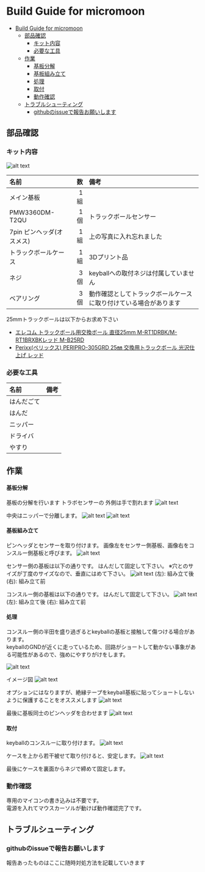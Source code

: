 # Build Guide for micromoon

- [Build Guide for micromoon](#build-guide-for-micromoon)
  - [部品確認](#部品確認)
    - [キット内容](#キット内容)
    - [必要な工具](#必要な工具)
  - [作業](#作業)
      - [基板分解](#基板分解)
      - [基板組み立て](#基板組み立て)
      - [処理](#処理)
      - [取付](#取付)
    - [動作確認](#動作確認)
  - [トラブルシューティング](#トラブルシューティング)
    - [githubのissueで報告お願いします](#githubのissueで報告お願いします)

## 部品確認

### キット内容

![alt text](resource/kit.png)

| 名前 | 数 | 備考 |
|:-|-:|:-|
|メイン基板|1組||
|PMW3360DM-T2QU| 1個|トラックボールセンサー|
|7pin ピンヘッダ(オスメス)|1組|上の写真に入れ忘れました|
|トラックボールケース| 1組 |3Dプリント品|
|ネジ| 3個 |keyballへの取付ネジは付属していません|
|ベアリング|3個|動作確認としてトラックボールケースに取り付けている場合があります|

25mmトラックボールは以下からお求め下さい
+ [エレコム トラックボール用交換ボール 直径25mm M-RT1DRBK/M-RT1BRXBKレッド M-B25RD](https://www.amazon.co.jp/%E3%82%A8%E3%83%AC%E3%82%B3%E3%83%A0-%E3%83%88%E3%83%A9%E3%83%83%E3%82%AF%E3%83%9C%E3%83%BC%E3%83%AB%E7%94%A8%E4%BA%A4%E6%8F%9B%E3%83%9C%E3%83%BC%E3%83%AB-M-RT1DRBK-M-RT1BRXBK%E3%83%AC%E3%83%83%E3%83%89-M-B25RD/dp/B0D4DYH8XY/ref=sr_1_5_pp?__mk_ja_JP=%E3%82%AB%E3%82%BF%E3%82%AB%E3%83%8A&crid=288TQ0WQ2PHAG&dib=eyJ2IjoiMSJ9.7e1m5Nvhz2OQyDgK9OTI5QSD2GTxSldG4gbLIXYjfCfC-v5XC7RZ9kXs65EXkVboMaPECA7TTQLBI0kVbC7STmc_jhn1kWkoFWdb7JhAsqX5qrK0wluneXsBx6oBwbfP54VZwZzM-3YfefecH50XqmHfKmWqQQ04qdzBZCBJdP0t71J0vRUSkEOu5nIjL_6MBTQwKdGsOAz19CJQqFOa4rs1AhIeXTuH8pLk9DEclAyKLFr1LjgclVMLVZmzD4QEdjOtZxFWPsa8EFyUBm-9hA6ItrOlNyrCyZbI1w174GYNbKbTv1EVcvHBVHjA-3PMR4ykTJGtembiLG9tuucFgDKzGvYfM9HiILAW2QykCculCvMT41fn3JLf2cK92-_7hxzrva2r7jUYjpbxN938KiQpLBxPqzlnyAX66dPkAR2JhXQs6L8nl71MeQvLI5IG.2mYeFq9_INv17XTvtjXYfzjNRdK5a4L8RTNsG3vPCGk&dib_tag=se&keywords=25mm+%E3%83%88%E3%83%A9%E3%83%83%E3%82%AF%E3%83%9C%E3%83%BC%E3%83%AB&qid=1737887801&sprefix=25mm+%E3%83%88%E3%83%A9%E3%83%83%E3%82%AF%E3%83%9C%E3%83%BC%E3%83%AB%2Caps%2C226&sr=8-5)
+ [Perixx(ペリックス) PERIPRO-305GRD 25㎜ 交換用トラックボール 光沢仕上げ レッド](https://www.amazon.co.jp/Perixx-%E3%83%9A%E3%83%AA%E3%83%83%E3%82%AF%E3%82%B9-PERIPRO-305GRD-%E4%BA%A4%E6%8F%9B%E7%94%A8%E3%83%88%E3%83%A9%E3%83%83%E3%82%AF%E3%83%9C%E3%83%BC%E3%83%AB-%E5%85%89%E6%B2%A2%E4%BB%95%E4%B8%8A%E3%81%92/dp/B0BDZJFYCH/ref=sr_1_6?__mk_ja_JP=%E3%82%AB%E3%82%BF%E3%82%AB%E3%83%8A&crid=288TQ0WQ2PHAG&dib=eyJ2IjoiMSJ9.7e1m5Nvhz2OQyDgK9OTI5QSD2GTxSldG4gbLIXYjfCfC-v5XC7RZ9kXs65EXkVboMaPECA7TTQLBI0kVbC7STmc_jhn1kWkoFWdb7JhAsqX5qrK0wluneXsBx6oBwbfP54VZwZzM-3YfefecH50XqmHfKmWqQQ04qdzBZCBJdP0t71J0vRUSkEOu5nIjL_6MBTQwKdGsOAz19CJQqFOa4rs1AhIeXTuH8pLk9DEclAyKLFr1LjgclVMLVZmzD4QEdjOtZxFWPsa8EFyUBm-9hA6ItrOlNyrCyZbI1w174GYNbKbTv1EVcvHBVHjA-3PMR4ykTJGtembiLG9tuucFgDKzGvYfM9HiILAW2QykCculCvMT41fn3JLf2cK92-_7hxzrva2r7jUYjpbxN938KiQpLBxPqzlnyAX66dPkAR2JhXQs6L8nl71MeQvLI5IG.2mYeFq9_INv17XTvtjXYfzjNRdK5a4L8RTNsG3vPCGk&dib_tag=se&keywords=25mm+%E3%83%88%E3%83%A9%E3%83%83%E3%82%AF%E3%83%9C%E3%83%BC%E3%83%AB&qid=1737887801&sprefix=25mm+%E3%83%88%E3%83%A9%E3%83%83%E3%82%AF%E3%83%9C%E3%83%BC%E3%83%AB%2Caps%2C226&sr=8-6)

### 必要な工具

| 名前 | 備考 |
|:-|:-|
|はんだごて||
|はんだ||
|ニッパー||
|ドライバ||
|やすり||

## 作業

#### 基板分解

基板の分解を行います
トラボセンサーの
外側は手で割れます
![alt text](resource/1.png)

中央はニッパーで分離します。
![alt text](resource/2.png)
![alt text](resource/7.png)

#### 基板組み立て

ピンヘッダとセンサーを取り付けます。
画像左をセンサー側基板、画像右をコンスルー側基板と呼びます。
![alt text](resource/5.png)

センサー側の基板は以下の通りです。
はんだして固定して下さい。
※穴とのサイズが丁度のサイズなので、垂直にはめて下さい。
![alt text](resource/3.png)
(左): 組み立て後
(右): 組み立て前

コンスルー側の基板は以下の通りです。
はんだして固定して下さい。
![alt text](resource/4.png)
(左): 組み立て後
(右): 組み立て前

#### 処理

コンスルー側の半田を盛り過ぎるとkeyballの基板と接触して傷つける場合があります。<br>
keyballのGNDが近くに走っているため、回路がショートして動かない事象がある可能性があるので、強めにやすりがけをします。

![alt text](resource/6.png)

イメージ図
![alt text](resource/9.png)

オプションにはなりますが、絶縁テープをkeyball基板に貼ってショートしないように保護することをオススメします
![alt text](resource/10.png)

最後に基板同士のピンヘッダを合わせます
![alt text](resource/8.png)

#### 取付

keyballのコンスルーに取り付けます。
![alt text](resource/11.png)

ケースを上から若干被せて取り付けると、安定します。
![alt text](resource/12.png)

最後にケースを裏面からネジで締めて固定します。

### 動作確認

専用のマイコンの書き込みは不要です。<br>
電源を入れてマウスカーソルが動けば動作確認完了です。

## トラブルシューティング

### githubのissueで報告お願いします

報告あったものはここに随時対処方法を記載していきます
